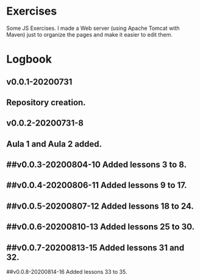 # Exercises #
 Some JS Exercises. I made a Web server (using Apache Tomcat with Maven)
 just to organize the pages and make it easier to edit them.
 
 
# Logbook #
 
## v0.0.1-20200731 ##
 
 Repository creation.
--------------------------------------------------------------------
## v0.0.2-20200731-8 ##
Aula 1 and Aula 2 added.
--------------------------------------------------------------------
##v0.0.3-20200804-10
Added lessons 3 to 8.
-----------------------------------------------------
##v0.0.4-20200806-11
Added lessons 9 to 17.
-----------------------------------------------------
##v0.0.5-20200807-12
Added lessons 18 to 24.
-----------------------------------------------------
##v0.0.6-20200810-13
Added lessons 25 to 30.
-----------------------------------------------------
##v0.0.7-20200813-15
Added lessons 31 and 32.
-----------------------------------------------------
##v0.0.8-20200814-16
Added lessons 33 to 35.